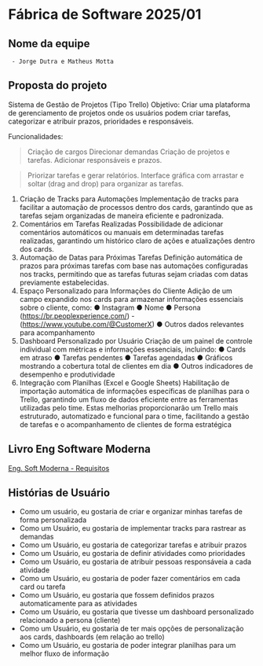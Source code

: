 # Fábrica de Software 2025/01
 
 ## Nome da equipe
     - Jorge Dutra e Matheus Motta
 
 ## Proposta do projeto
 
 Sistema de Gestão de Projetos (Tipo Trello)
 Objetivo: Criar uma plataforma de gerenciamento de projetos onde os usuários podem criar tarefas, categorizar e atribuir prazos, prioridades e responsáveis.
 
 Funcionalidades:
 >Criação de cargos 
 >Direcionar demandas 
 >Criação de projetos e tarefas.
 >Adicionar responsáveis e prazos.
 
 >Priorizar tarefas e gerar relatórios.
 >Interface gráfica com arrastar e soltar (drag and drop) para organizar as tarefas. 
 1. Criação de Tracks para Automações
 Implementação de tracks para facilitar a automação de processos dentro dos cards,
 garantindo que as tarefas sejam organizadas de maneira eficiente e padronizada.
 2. Comentários em Tarefas Realizadas
 Possibilidade de adicionar comentários automáticos ou manuais em determinadas tarefas
 realizadas, garantindo um histórico claro de ações e atualizações dentro dos cards.
 3. Automação de Datas para Próximas Tarefas
 Definição automática de prazos para próximas tarefas com base nas automações
 configuradas nos tracks, permitindo que as tarefas futuras sejam criadas com datas
 previamente estabelecidas.
 4. Espaço Personalizado para Informações do Cliente
 Adição de um campo expandido nos cards para armazenar informações essenciais sobre o
 cliente, como:
 ● Instagram
 ● Nome
 ● Persona (https://br.peoplexperience.com/) - (https://www.youtube.com/@CustomerX)
 ● Outros dados relevantes para acompanhamento
 5. Dashboard Personalizado por Usuário
 Criação de um painel de controle individual com métricas e informações essenciais,
 incluindo:
 ● Cards em atraso
 ● Tarefas pendentes
 ● Tarefas agendadas
 ● Gráficos mostrando a cobertura total de clientes em dia
 ● Outros indicadores de desempenho e produtividade
 6. Integração com Planilhas (Excel e Google Sheets)
 Habilitação de importação automática de informações específicas de planilhas para o Trello,
 garantindo um fluxo de dados eficiente entre as ferramentas utilizadas pelo time.
 Estas melhorias proporcionarão um Trello mais estruturado, automatizado e funcional para o
 time, facilitando a gestão de tarefas e o acompanhamento de clientes de forma estratégica
 
 ## Livro Eng Software Moderna
 [Eng. Soft Moderna - Requisitos](https://engsoftmoderna.info/cap3.html)
 
 ## Histórias de Usuário
 
 - Como um usuário, eu gostaria de criar e organizar minhas tarefas de forma personalizada
 - Como um Usuário, eu gostaria de implementar tracks para rastrear as demandas 
 - Como um Usuário, eu gostaria de categorizar tarefas e atribuir prazos
 - Como um Usuário, eu gostaria de definir atividades como prioridades 
 - Como um Usuário, eu gostaria de atribuir pessoas responsáveia a cada atividade
 - Como um Usuário, eu gostaria de poder fazer comentários em cada card ou tarefa
 - Como um Usuário, eu gostaria que fossem definidos prazos automaticamente para as atividades 
 - Como um Usuário, eu gostaria que tivesse um dashboard personalizado relacionado a persona (cliente)
 - Como um Usuário, eu gostaria de ter mais opções de personalização aos cards, dashboards (em relação ao trello)
 - Como um Usuário, eu gostaria de poder integrar planilhas para um melhor fluxo de informação
